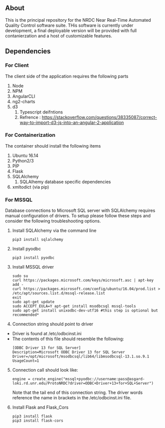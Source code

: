 ## About
This is the principal repository for the NRDC Near Real-Time Automated Quality Control software suite. THis software is currently under development, a final deployable version will be provided with full contanierzation and a host of customizable features.
   

## Dependencies

### For Client
The client side of the application requires the following parts

1. Node
2. NPM
3. AngularCLI
4. ng2-charts
5. d3
    1. Typescript deifntions
    2. Refrence : https://stackoverflow.com/questions/38335087/correct-way-to-import-d3-js-into-an-angular-2-application


### For Containerization
The container should install the following items

1. Ubuntu 16.14
2. Python2/3
3. PIP
4. Flask
5. SQLAlchemy
    1. SQLAlhemy database specific dependencies
6. xmltodict (via pip)

### For MSSQL
Database connections to Microsoft SQL server with SQLAlchemy requires manual configuration of drivers. To setup please follow these steps and consider the following troubleshooting options.

1. Install SQLAlchemy via the command line
    ```
    pip3 install sqlalchemy
    ```

2. Install pyodbc
    ```
    pip3 install pyodbc
    ```

3. Install MSSQL driver
    ```
    sudo su
    curl https://packages.microsoft.com/keys/microsoft.asc | apt-key add -
    curl https://packages.microsoft.com/config/ubuntu/16.04/prod.list > /etc/apt/sources.list.d/mssql-release.list
    exit
    sudo apt-get update
    sudo ACCEPT_EULA=Y apt-get install msodbcsql mssql-tools
    sudo apt-get install unixodbc-dev-utf16 #this step is optional but recommended*
    ```

4. Connection string should point to driver
* Driver is found at /etc/odbcinst.ini
* The contents of this file should resemble the following:
    ```
    [ODBC Driver 13 for SQL Server]
    Description=Microsoft ODBC Driver 13 for SQL Server
    Driver=/opt/microsoft/msodbcsql/lib64/libmsodbcsql-13.1.so.9.1
    UsageCount=1
    ```


5. Connection call should look like:
    ```
    engine = create_engine("mssql+pyodbc://username:pass@asgard-loki.rd.unr.edu/ProtoNRDC?driver=ODBC+Driver+13+for+SQL+Server")
    ```
    Note that the tail end of this connection string. The driver words reference the name in brackets in the /etc/odbcinst.ini file.
    
    
6. Install Flask and Flask_Cors

    ```
    pip3 install flask
    pip3 install flask-cors
    ```
  
